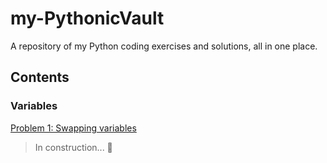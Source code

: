 # my-PythonicVault

A repository of my Python coding exercises and solutions, all in one place.

## Contents

### Variables

[Problem 1: Swapping variables](variables/swapping-variables.ipynb)

>In construction... 🚧
